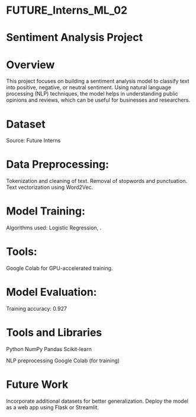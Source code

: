 # FUTURE_Interns_ML_02

# Sentiment Analysis Project
# Overview
This project focuses on building a sentiment analysis model to classify text into positive, negative, or neutral sentiment. Using natural language processing (NLP) techniques, the model helps in understanding public opinions and reviews, which can be useful for businesses and researchers.

# Dataset
Source:  Future Interns 

# Data Preprocessing:
Tokenization and cleaning of text.
Removal of stopwords and punctuation.
Text vectorization using Word2Vec.
# Model Training:
Algorithms used: Logistic Regression, .
# Tools: 
Google Colab for GPU-accelerated training.
# Model Evaluation:
Training accuracy: 0.927


# Tools and Libraries
Python
NumPy
Pandas
Scikit-learn

NLP preprocessing
Google Colab (for training)

# Future Work

Incorporate additional datasets for better generalization.
Deploy the model as a web app using Flask or Streamlit.
